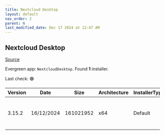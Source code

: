 ```yaml
---
title: Nextcloud Desktop
layout: default
nav_order: 2
parent: N
last_modified_date: Dec 17 2024 at 12:47 AM
---
```


## Nextcloud Desktop

[Source](https://github.com/nextcloud-releases/desktop)

Evergreen app: `NextcloudDesktop`. Found **1** installer.

Last check: 🟢

| Version | Date       | Size      | Architecture | InstallerType | Type | URI                                                                                                                                                                                                  |
| ------- | ---------- | --------- | ------------ | ------------- | ---- | ---------------------------------------------------------------------------------------------------------------------------------------------------------------------------------------------------- |
| 3.15.2  | 16/12/2024 | 161021952 | x64          | Default       | msi  | [https://github.com/nextcloud-releases/desktop/releases/download/v3.15.2/Nextcloud-3.15.2-x64.msi](https://github.com/nextcloud-releases/desktop/releases/download/v3.15.2/Nextcloud-3.15.2-x64.msi) |
